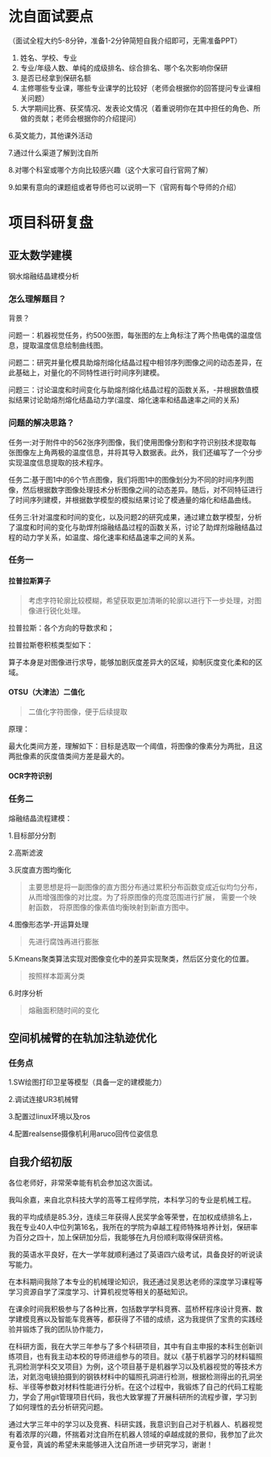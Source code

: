 # 沈自面试要点

（面试全程大约5-8分钟，准备1-2分钟简短自我介绍即可，无需准备PPT）

1. 姓名、学校、专业
2. 专业/年级人数、单纯的成级排名、综合排名、哪个名次影响你保研
3. 是否已经拿到保研名额
4. 主修哪些专业课，哪些专业课学的比较好（老师会根据你的回答提问专业课相关问题）
5. 大学期间比赛、获奖情况、发表论文情况（着重说明你在其中担任的角色、所做的贡献；老师会根据你的介绍提问）

6.英文能力，其他课外活动

7.通过什么渠道了解到沈自所

8.对哪个科室或哪个方向比较感兴趣（这个大家可自行官网了解）

9.如果有意向的课题组或者导师也可以说明一下（官网有每个导师的介绍）

# 项目科研复盘

## 亚太数学建模

钢水熔融结晶建模分析

### 怎么理解题目？

背景？

问题一：机器视觉任务，约500张图，每张图的左上角标注了两个热电偶的温度信息，提取温度信息绘制曲线图。

问题二：研究并量化模具助熔剂熔化结晶过程中相邻序列图像之间的动态差异，在此基础上，对量化的不同特性进行时间序列建模。

问题三：讨论温度和时间变化与助熔剂熔化结晶过程的函数关系，-并根据数值模拟结果讨论助熔剂熔化结晶动力学(温度、熔化速率和结晶速率之间的关系)



### 问题的解决思路？

任务一:对于附件中的562张序列图像，我们使用图像分割和字符识别技术提取每张图像左上角两极的温度信息，并将其导入数据表。此外，我们还编写了一个分步实现温度信息提取的技术程序。

任务二:基于图1中的6个节点图像，我们将图1中的图像划分为不同的时间序列图像，然后根据数字图像处理技术分析图像之间的动态差异。随后，对不同特征进行了时间序列建模，并根据数学模型的模拟结果讨论了模通量的熔化和结晶曲线。

任务三:针对温度和时间的变化，以及问题2的研究成果，通过建立数学模型，分析了温度和时间的变化与助焊剂熔融结晶过程的函数关系，讨论了助焊剂熔融结晶过程的动力学关系，如温度、熔化速率和结晶速率之间的关系。



### 任务一

#### 拉普拉斯算子

> 考虑字符轮廓比较模糊，希望获取更加清晰的轮廓以进行下一步处理，对图像进行锐化处理。

拉普拉斯：各个方向的导数求和；

拉普拉斯卷积核类型如下：

算子本身是对图像进行求导，能够加剧灰度差异大的区域，抑制灰度变化柔和的区域。

#### OTSU（大津法）二值化

> 二值化字符图像，便于后续提取

原理：

最大化类间方差，理解如下：目标是选取一个阈值，将图像的像素分为两批，且这两批像素的灰度值类间方差是最大的。

#### OCR字符识别

### 任务二

熔融结晶流程建模：

1.目标部分分割

2.高斯滤波

3.灰度直方图均衡化

> 主要思想是将一副图像的直方图分布通过累积分布函数变成近似均匀分布，从而增强图像的对比度。为了将原图像的亮度范围进行扩展， 需要一个映射函数， 将原图像的像素值均衡映射到新直方图中。

4.图像形态学-开运算处理

> 先进行腐蚀再进行膨胀

5.Kmeans聚类算法实现对图像变化中的差异实现聚类，然后区分变化的位置。

> 按照样本距离分类

6.时序分析

> 熔融面积随时间的变化

## 空间机械臂的在轨加注轨迹优化

### 任务点

1.SW绘图打印卫星等模型（具备一定的建模能力）

2.调试连接UR3机械臂

3.配置过linux环境以及ros

4.配置realsense摄像机利用aruco回传位姿信息



## 自我介绍初版

各位老师好，非常荣幸能有机会参加这次面试。

我叫余嘉，来自北京科技大学的高等工程师学院，本科学习的专业是机械工程。

我的平均成绩是85.3分，连续三年获得人民奖学金等荣誉，在加权成绩排名上，我在专业40人中位列第16名，我所在的学院为卓越工程师特殊培养计划，保研率为百分之四十，加上保研加分后，我能够在九月份顺利取得保研资格。

我的英语水平良好，在大一学年就顺利通过了英语四六级考试，具备良好的听说读写能力。

在本科期间我除了本专业的机械理论知识，我还通过吴恩达老师的深度学习课程等学习资源自学了深度学习、计算机视觉等相关的基础知识。

在课余时间我积极参与了各种比赛，包括数学学科竞赛、蓝桥杯程序设计竞赛、数学建模竞赛以及智能车竞赛等，都获得了不错的成绩，这为我提供了宝贵的实践经验并锻炼了我的团队协作能力，

在科研方面，我在大学三年参与了多个科研项目，其中有自主申报的本科生创新训练项目，也有我主动本校的导师进组参与的项目。就以《基于机器学习的材料辐照孔洞检测学科交叉项目》为例，这个项目基于是机器学习以及机器视觉的等技术方法，对氦泡电镜拍摄到的钢铁材料中的辐照孔洞进行检测，根据检测得出的孔洞坐标、半径等参数对材料性能进行分析。在这个过程中，我锻炼了自己的代码工程能力，学会了用git管理项目代码，我也大致掌握了开展科研所的流程步骤，学习到了如何理性的去分析研究问题。

通过大学三年中的学习以及竞赛、科研实践，我意识到自己对于机器人、机器视觉有着浓厚的兴趣，怀揣着对沈自所在机器人领域的卓越成就的景仰，我参加了此次夏令营，真诚的希望未来能够进入沈自所进一步研究学习，谢谢！











